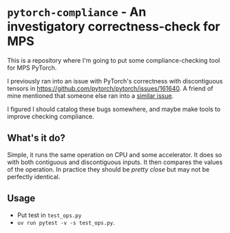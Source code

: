# `pytorch-compliance` - An investigatory correctness-check for MPS
This is a repository where I'm going to put some compliance-checking tool for
MPS PyTorch.

I previously ran into an issue with PyTorch's correctness with discontiguous
tensors in https://github.com/pytorch/pytorch/issues/161640. A friend of mine
mentioned that someone else ran into a [similar issue][1].

I figured I should catalog these bugs somewhere, and maybe make tools to
improve checking compliance.

## What's it do?
Simple, it runs the same operation on CPU and some accelerator. It does so
with both contiguous and discontiguous inputs. It then compares the values
of the operation. In practice they should be _pretty close_ but may not be
perfectly identical.

## Usage
- Put test in `test_ops.py`
- `uv run pytest -v -s test_ops.py`.

[1]: https://elanapearl.github.io/blog/2025/the-bug-that-taught-me-pytorch/
